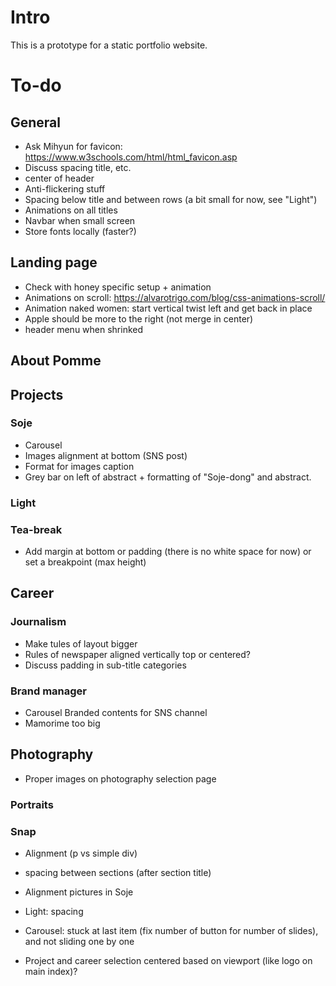 # Intro

This is a prototype for a static portfolio website.

# To-do

## General

* Ask Mihyun for favicon: https://www.w3schools.com/html/html_favicon.asp
* Discuss spacing title, etc.
* center of header
* Anti-flickering stuff
* Spacing below title and between rows (a bit small for now, see "Light")
* Animations on all titles
* Navbar when small screen
* Store fonts locally (faster?)

## Landing page

* Check with honey specific setup + animation
* Animations on scroll: https://alvarotrigo.com/blog/css-animations-scroll/
* Animation naked women: start vertical twist left and get back in place
* Apple should be more to the right (not merge in center)
* header menu when shrinked

## About Pomme

## Projects

### Soje

* Carousel
* Images alignment at bottom (SNS post)
* Format for images caption
* Grey bar on left of abstract + formatting of "Soje-dong" and abstract.

### Light

### Tea-break

* Add margin at bottom or padding (there is no white space for now) or set a breakpoint (max height)

## Career

### Journalism

* Make tules of layout bigger
* Rules of newspaper aligned vertically top or centered? 
* Discuss padding in sub-title categories

### Brand manager

* Carousel Branded contents for SNS channel
* Mamorime too big

## Photography

* Proper images on photography selection page

### Portraits

### Snap

* Alignment (p vs simple div)

* spacing between sections (after section title)
* Alignment pictures in Soje
* Light: spacing
* Carousel: stuck at last item (fix number of button for number of slides), and not sliding one by one

* Project and career selection centered based on viewport (like logo on main index)?


